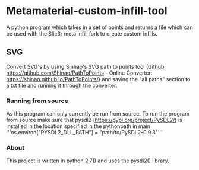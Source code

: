 # Metamaterial-custom-infill-tool
A python program which takes in a set of points and returns a file which can be used with the Slic3r meta infill fork to create custom infills.

## SVG
Convert SVG's by using Sinhao's SVG path to points tool (Github: https://github.com/Shinao/PathToPoints - Online Converter: https://shinao.github.io/PathToPoints/) and saving the "all paths" section to a txt file and running it through the converter.

### Running from source
As this program can only currently be run from source. To run the program from source make sure that pysdl2 (https://pypi.org/project/PySDL2/) is installed in the location specified in the pythonpath in main '''os.environ["PYSDL2_DLL_PATH"] = "path/to/PySDL2-0.9.3"'''

### About
This project is written in python 2.7() and uses the pysdl2() library.
